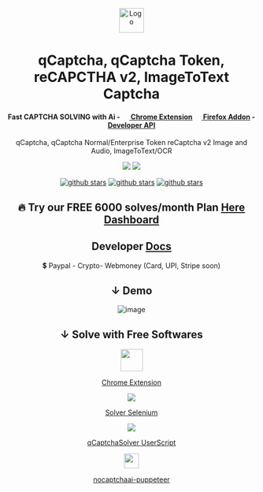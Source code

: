<div align="center">
<img src="https://user-images.githubusercontent.com/38348819/235374898-be009746-a4ce-483f-a893-ada7e53f4f80.png" alt="Logo" width="50" />
<br />
<h1>qCaptcha, qCaptcha Token, reCAPCTHA v2, ImageToText Captcha</h1>
<h4>Fast CAPTCHA SOLVING with Ai - <a href="https://github.com/noCaptchaAi/noCaptcha_extension">
<img src="https://www.google.com/chrome/static/images/chrome-logo-m100.svg"  width="15px"/>
Chrome Extension</a> <a href="https://github.com/noCaptchaAi/firefox-addon">
<img src="https://github-production-user-asset-6210df.s3.amazonaws.com/38348819/246996515-d2baa5cf-f66c-4a9b-823d-33ae4551cca8.png"  width="15px"/>
Firefox Addon</a> - <a href="https://docs.nocaptchaai.com/en/token/qCaptcha.html">
Developer API </a> </h4>

<p>qCaptcha, qCaptcha Normal/Enterprise Token reCaptcha v2 Image and Audio, ImageToText/OCR</p>
<p>

<a href="https://t.me/noCaptchaAi" target="_blank"><img src="https://img.shields.io/badge/Telegram-2CA5E0?style=for-the-badge&logo=telegram&logoColor=white"></a>
<a href="https://discord.gg/E7FfzhZqzA" target="_blank"><img src="https://img.shields.io/badge/Discord-7289DA?style=for-the-badge&logo=discord&logoColor=white"></a>

<a href="https://github.com/noCaptchaAi/qCaptchaSolverApi/"><img alt="github stars" src="https://img.shields.io/github/stars/noCaptchaAi/qCaptchaSolverApi?style=for-the-badge"></a>
<a href="https://github.com/noCaptchaAi/qCaptchaSolverApi/"><img alt="github stars" src="https://img.shields.io/npm/v/nocaptchaai-puppeteer?label=npm-puppeteer-solver&style=for-the-badge"></a>
<a href="https://github.com/noCaptchaAi/qCaptchaSolverApi/"><img alt="github stars" src="https://img.shields.io/npm/v/nocaptchasolver?label=npm-selenium-solver&style=for-the-badge"></a>
</p>



<p  align="center">
<h2>🔥 Try our FREE 6000 solves/month Plan <a href="https://dash.nocaptchaai.com/?ref=github">Here Dashboard</a></a></h2>
<h2>Developer <a href="https://docs.nocaptchaai.com/en/GetStarted/quickstart.html">Docs</a></a></h2>
<p> 💲 Paypal - Crypto- Webmoney (Card, UPI, Stripe soon)</p>
</p>

## ↓ Demo
![image](https://user-images.githubusercontent.com/4178343/180646819-324163a8-0c4c-4571-b01c-2f98ab8a1127.gif)

## ↓ Solve with Free Softwares

<p>

<img src="https://www.google.com/chrome/static/images/chrome-logo-m100.svg"  width="45px"/>

[Chrome Extension](https://github.com/noCaptchaAi/noCaptcha_extension)

<img src="https://img.icons8.com/fluency/48/000000/selenium-test-automation.png"/>


[Solver Selenium](https://github.com/Hammad69275/NoCaptchaSolver)

<img src="https://img.icons8.com/fluency/48/000000/javascript.png"/>

[qCaptchaSolver UserScript](https://github.com/noCaptchaAi/qCaptchaSolver.user.js)

<img src="https://user-images.githubusercontent.com/10379601/29446482-04f7036a-841f-11e7-9872-91d1fc2ea683.png" width="30px">

[nocaptchaai-puppeteer](https://github.com/noCaptchaAi/nocaptchaai-puppeteer)

</p>

